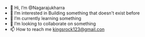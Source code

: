 - 👋 Hi, I’m @Nagarajukharra
- 👀 I’m interested in Building something that doesn't exist before
- 🌱 I’m currently learning something 
- 💞️ I’m looking to collaborate on something 
- 📫 How to reach me kingsrock123@gmail.con

<!---
Nagarajukharra/Nagarajukharra is a ✨ special ✨ repository because its `README.md` (this file) appears on your GitHub profile.
You can click the Preview link to take a look at your changes.
--->
